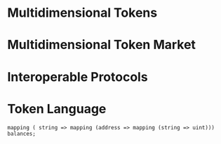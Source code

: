 # Multidimensional Tokens
# Multidimensional Token Market
# Interoperable Protocols
# Token Language

```
mapping ( string => mapping (address => mapping (string => uint))) balances;
```